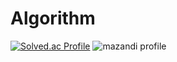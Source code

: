 # Algorithm

[![Solved.ac Profile](http://mazassumnida.wtf/api/v2/generate_badge?boj=minlee72)](https://solved.ac/minlee72/)
![mazandi profile](http://mazandi.herokuapp.com/api?handle=minlee72&theme=cold)

